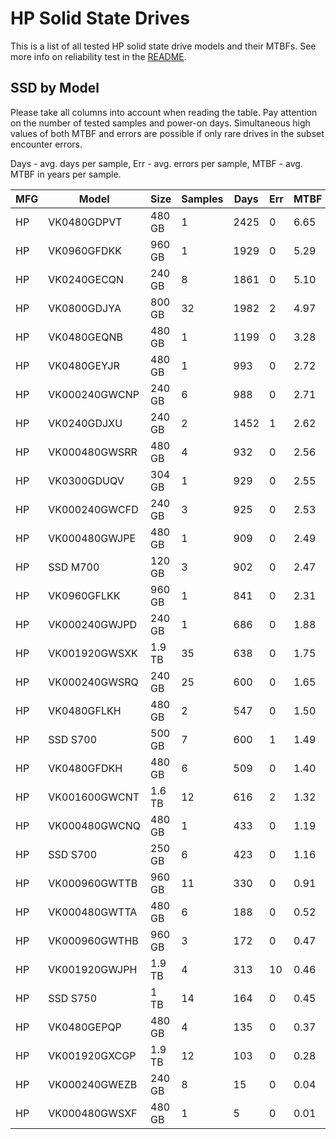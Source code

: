 HP Solid State Drives
=====================

This is a list of all tested HP solid state drive models and their MTBFs. See
more info on reliability test in the [README](https://github.com/linuxhw/EnterpriseDrive).

SSD by Model
------------

Please take all columns into account when reading the table. Pay attention on the
number of tested samples and power-on days. Simultaneous high values of both MTBF
and errors are possible if only rare drives in the subset encounter errors.

Days - avg. days per sample,
Err  - avg. errors per sample,
MTBF - avg. MTBF in years per sample.

| MFG       | Model              | Size   | Samples | Days  | Err   | MTBF |
|-----------|--------------------|--------|---------|-------|-------|------|
| HP        | VK0480GDPVT        | 480 GB | 1       | 2425  | 0     | 6.65   |
| HP        | VK0960GFDKK        | 960 GB | 1       | 1929  | 0     | 5.29   |
| HP        | VK0240GECQN        | 240 GB | 8       | 1861  | 0     | 5.10   |
| HP        | VK0800GDJYA        | 800 GB | 32      | 1982  | 2     | 4.97   |
| HP        | VK0480GEQNB        | 480 GB | 1       | 1199  | 0     | 3.28   |
| HP        | VK0480GEYJR        | 480 GB | 1       | 993   | 0     | 2.72   |
| HP        | VK000240GWCNP      | 240 GB | 6       | 988   | 0     | 2.71   |
| HP        | VK0240GDJXU        | 240 GB | 2       | 1452  | 1     | 2.62   |
| HP        | VK000480GWSRR      | 480 GB | 4       | 932   | 0     | 2.56   |
| HP        | VK0300GDUQV        | 304 GB | 1       | 929   | 0     | 2.55   |
| HP        | VK000240GWCFD      | 240 GB | 3       | 925   | 0     | 2.53   |
| HP        | VK000480GWJPE      | 480 GB | 1       | 909   | 0     | 2.49   |
| HP        | SSD M700           | 120 GB | 3       | 902   | 0     | 2.47   |
| HP        | VK0960GFLKK        | 960 GB | 1       | 841   | 0     | 2.31   |
| HP        | VK000240GWJPD      | 240 GB | 1       | 686   | 0     | 1.88   |
| HP        | VK001920GWSXK      | 1.9 TB | 35      | 638   | 0     | 1.75   |
| HP        | VK000240GWSRQ      | 240 GB | 25      | 600   | 0     | 1.65   |
| HP        | VK0480GFLKH        | 480 GB | 2       | 547   | 0     | 1.50   |
| HP        | SSD S700           | 500 GB | 7       | 600   | 1     | 1.49   |
| HP        | VK0480GFDKH        | 480 GB | 6       | 509   | 0     | 1.40   |
| HP        | VK001600GWCNT      | 1.6 TB | 12      | 616   | 2     | 1.32   |
| HP        | VK000480GWCNQ      | 480 GB | 1       | 433   | 0     | 1.19   |
| HP        | SSD S700           | 250 GB | 6       | 423   | 0     | 1.16   |
| HP        | VK000960GWTTB      | 960 GB | 11      | 330   | 0     | 0.91   |
| HP        | VK000480GWTTA      | 480 GB | 6       | 188   | 0     | 0.52   |
| HP        | VK000960GWTHB      | 960 GB | 3       | 172   | 0     | 0.47   |
| HP        | VK001920GWJPH      | 1.9 TB | 4       | 313   | 10    | 0.46   |
| HP        | SSD S750           | 1 TB   | 14      | 164   | 0     | 0.45   |
| HP        | VK0480GEPQP        | 480 GB | 4       | 135   | 0     | 0.37   |
| HP        | VK001920GXCGP      | 1.9 TB | 12      | 103   | 0     | 0.28   |
| HP        | VK000240GWEZB      | 240 GB | 8       | 15    | 0     | 0.04   |
| HP        | VK000480GWSXF      | 480 GB | 1       | 5     | 0     | 0.01   |
